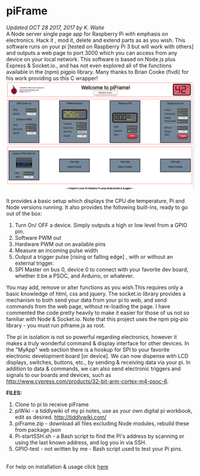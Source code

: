 # piFrame
<i>Updated OCT 28 2017, 2017 by K. Waite</i>
<br>
A Node server single page app for Raspberry Pi with emphasis on electronics. Hack it , mod it, delete and extend parts as as you wish.
This software runs on your pi [tested on Raspberry Pi 3 but will work with others] and outputs a web page to port 3000 which you can access from any device on your local network.
This software is based on Node.js plus Express & Socket.io., and has not even explored all of the functions available in the (npm) pigpio library. Many thanks to Brian Cooke (fivdi) for his work providing us this C wrapper!
<br>
<img src="pi-frame-2.png">

It provides a basic setup which displays the CPU die temperature, Pi and Node versions running. It also provides the following built-ins, ready to go out of the box:
  1) Turn On/ OFF a device. Simply outputs a high or low level from a GPIO pin.
  2) Software PWM out
  3) Hardware PWM out on available pins
  4) Measure an incoming pulse width
  5) Output a trigger pulse [rising or falling edge] , with or without an external trigger.
  6) SPI Master on bus 0, device 0 to connect with your favorite dev board, whether it be a PSOC, and Arduino, or whatever.

You may add, remove or alter functions as you wish.This requires only a basic knowledge of html, css and jquery. The socket.io library provides a mechanism to both send your data from your pi to web, and send commands from the web page, without re-loading the page. I have commented the code pretty heavily to make it easier for those of us not so familiar with Node & Socket.io.
Note that this project uses the npm pig-pio library - you must run piframe.js as root.

The pi in isolation is not so powerful regarding electronics, however it makes a truly wonderful command & display interface for other devices. In the "MyApp" web section there is a hookup for SPI to your favorite electronic development board [or device]. We can now dispense with LCD displays, switches, buttons, etc., by sending & receiving data via your pi. In addition to data & commands, we can also send electronic triggers and signals to our boards and devices, such as http://www.cypress.com/products/32-bit-arm-cortex-m4-psoc-6. 

<b>FILES:</b>
1) Clone to pi to receive piFrame
2) piWiki - a tiddlywiki of my pi notes, use as your own digital pi workbook, edit as desired.  http://tiddlywiki.com/
3) piFrame.zip - download all files excluding Node modules, rebuild these from package.json
4) Pi-startSSH.sh - a Bash script to find the Pi's address by scanning or using the last known address, and log you in via SSH.
5) GPIO-test - not written by me - Bash script used to test your Pi pins.
<br>
For help on installation & usage click <a href="https://kwaite1021.github.io/piFrame/">here</a>


